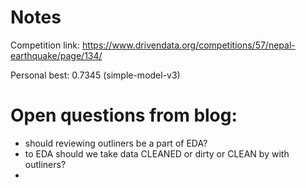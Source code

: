 # Notes
Competition link:
https://www.drivendata.org/competitions/57/nepal-earthquake/page/134/

Personal best: 0.7345 (simple-model-v3)

# Open questions from blog:
- should reviewing outliners be a part of EDA?
- to EDA should we take data CLEANED or dirty or CLEAN by with outliners?
- 
